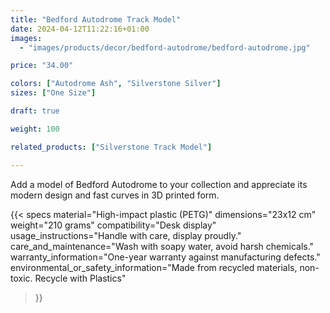 ```yaml
---
title: "Bedford Autodrome Track Model"
date: 2024-04-12T11:22:16+01:00
images:
  - "images/products/decor/bedford-autodrome/bedford-autodrome.jpg"

price: "34.00"

colors: ["Autodrome Ash", "Silverstone Silver"]
sizes: ["One Size"]

draft: true

weight: 100

related_products: ["Silverstone Track Model"]

---
```


Add a model of Bedford Autodrome to your collection and appreciate its modern design and fast curves in 3D printed form.

{{< specs
    material="High-impact plastic (PETG)"
    dimensions="23x12 cm"
    weight="210 grams"
    compatibility="Desk display"
    usage_instructions="Handle with care, display proudly."
    care_and_maintenance="Wash with soapy water, avoid harsh chemicals."
    warranty_information="One-year warranty against manufacturing defects."
    environmental_or_safety_information="Made from recycled materials, non-toxic. Recycle with Plastics"
>}}
